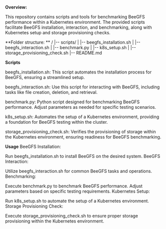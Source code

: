 **Overview:**

This repository contains scripts and tools for benchmarking BeeGFS performance within a Kubernetes environment. The provided scripts facilitate BeeGFS installation, interaction, and benchmarking, along with Kubernetes setup and storage provisioning checks.

**Folder structure: **
/
|-- scripts/
|   |-- beegfs_installation.sh
|   |-- beegfs_interaction.sh
|   |-- benchmark.py
|   |-- k8s_setup.sh
|   |-- storage_provisioning_check.sh
|-- README.md

**Scripts**

beegfs_installation.sh:
This script automates the installation process for BeeGFS, ensuring a streamlined setup.

beegfs_interaction.sh:
Use this script for interacting with BeeGFS, including tasks like file creation, deletion, and retrieval.

benchmark.py:
Python script designed for benchmarking BeeGFS performance. Adjust parameters as needed for specific testing scenarios.

k8s_setup.sh:
Automates the setup of a Kubernetes environment, providing a foundation for BeeGFS testing within the cluster.

storage_provisioning_check.sh:
Verifies the provisioning of storage within the Kubernetes environment, ensuring readiness for BeeGFS benchmarking.

**Usage**
BeeGFS Installation:

Run beegfs_installation.sh to install BeeGFS on the desired system.
BeeGFS Interaction:

Utilize beegfs_interaction.sh for common BeeGFS tasks and operations.
Benchmarking:

Execute benchmark.py to benchmark BeeGFS performance. Adjust parameters based on specific testing requirements.
Kubernetes Setup:

Run k8s_setup.sh to automate the setup of a Kubernetes environment.
Storage Provisioning Check:

Execute storage_provisioning_check.sh to ensure proper storage provisioning within the Kubernetes environment.
